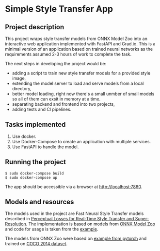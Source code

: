 # Simple Style Transfer App

## Project description
This project wraps style transfer models from ONNX Model Zoo into an interactive
web application implemented with FastAPI and Grad.io. This is a minimal version 
of an application based on trained neural networks as the requirements assumed 
2-3 hours of work to complete the task. 

The next steps in developing the project would be:
- adding a script to train new style transfer models for a provided style image,
- extending the model server to load and serve models from a local directory,
- better model loading, right now there's a small unmber of small models so all of them can exsit in memory at a time.
- separating backend and frontend into two projects,
- adding tests and CI pipelines. 

## Tasks implemented
1. Use docker.
2. Use Docker-Compose to create an application with multiple services.
3. Use FastAPI to handle the model.

## Running the project
```commandline
$ sudo docker-compose build
$ sudo docker-compose up 
```

The app should be accessible via a browser at [http://localhost:7860](http://localhost:7860).

## Models and resources
The models used in the project are Fast Neural Style Transfer models described 
in [Perceptual Losses for Real-Time Style Transfer and Super-Resolution](https://arxiv.org/abs/1603.08155).
The implementation is based on models from [ONNX Model Zoo](https://github.com/onnx/models/tree/main/vision/style_transfer/fast_neural_style)
and code for usage is taken from the [example](https://github.com/onnx/models/blob/main/vision/style_transfer/fast_neural_style/dependencies/style-transfer-ort.ipynb).

The models from ONNX Zoo were based on [example from pytorch](https://github.com/pytorch/examples/tree/master/fast_neural_style)
and trained on [COCO 2014 dataset](http://cocodataset.org/#download).
